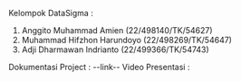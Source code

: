 Kelompok DataSigma : 

1. Anggito Muhammad Amien      (22/498140/TK/54627)
2. Muhammad Hifzhon Harundoyo  (22/498269/TK/54647)
3. Adji Dharmawan Indrianto    (22/499366/TK/54743)

Dokumentasi Project : --link--
Video Presentasi : 
